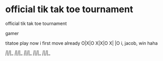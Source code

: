 # official tik tak toe tournament
official tik tak toe tournament


gamer

titatoe
play now
i first move already
O|X|O
X|X|O
X| |O
i, jacob, win haha 

_|_|_|_|_
_|_|_|_|_
_|_|_|_|_
_|_|_|_|_
_|_|_|_|_




